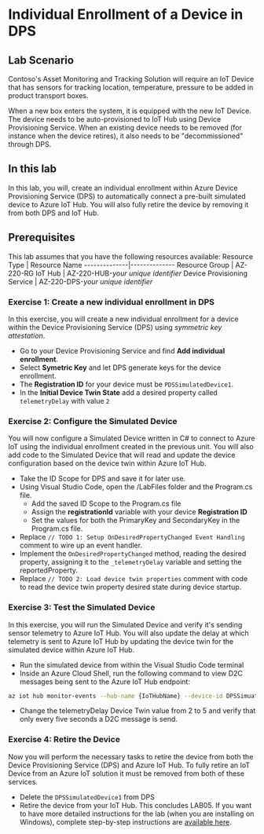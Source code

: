 # Individual Enrollment of a Device in DPS
## Lab Scenario
Contoso's Asset Monitoring and Tracking Solution will require an IoT Device that has sensors for tracking location, temperature, pressure to be added in product transport boxes.

When a new box enters the system, it is equipped with the new IoT Device. The device needs to be auto-provisioned to IoT Hub using Device Provisioning Service. When an existing device needs to be removed (for instance when the device retires), it also needs to be "decommissioned" through DPS.
## In this lab
In this lab, you will, create an individual enrollment within Azure Device Provisioning Service (DPS) to automatically connect a pre-built simulated device to Azure IoT Hub. You will also fully retire the device by removing it from both DPS and IoT Hub.
## Prerequisites
This lab assumes that you have the following resources available:
Resource Type | Resource Name
--------------|--------------
Resource Group | AZ-220-RG
IoT Hub | AZ-220-HUB-*your unique identifier*
Device Provisioning Service | AZ-220-DPS-*your unique identifier*
### Exercise 1: Create a new individual enrollment in DPS
In this exercise, you will create a new individual enrollment for a device within the Device Provisioning Service (DPS) using *symmetric key attestation*. 
- Go to your Device Provisioning Service and find **Add individual enrollment**.
- Select **Symetric Key** and let DPS generate keys for the device enrollment.
- The **Registration ID** for your device must be `PDSSimulatedDevice1`.
- In the **Initial Device Twin State** add a desired property called `telemetryDelay` with value `2`
### Exercise 2: Configure the Simulated Device
You will now configure a Simulated Device written in C# to connect to Azure IoT using the individual enrollment created in the previous unit. You will also add code to the Simulated Device that will read and update the device configuration based on the device twin within Azure IoT Hub.
- Take the ID Scope for DPS and save it for later use.
- Using Visual Studio Code, open the /LabFiles folder and the Program.cs file.
  - Add the saved ID Scope to the Program.cs file
  - Assign the **registrationId** variable with your device **Registration ID**
  - Set the values for both the PrimaryKey and SecondaryKey in the Program.cs file.
- Replace `// TODO 1: Setup OnDesiredPropertyChanged Event Handling` comment to wire up an event handler.
- Implement the `OnDesiredPropertyChanged` method, reading the desired property, assigning it to the `_telemetryDelay` variable and setting the reportedProperty.
- Replace `// TODO 2: Load device twin properties` comment with code to read the device twin property desired state during device startup.
### Exercise 3: Test the Simulated Device
In this exercise, you will run the Simulated Device and verify it's sending sensor telemetry to Azure IoT Hub. You will also update the delay at which telemetry is sent to Azure IoT Hub by updating the device twin for the simulated device within Azure IoT Hub.
- Run the simulated device from within the Visual Studio Code terminal
- Inside an Azure Cloud Shell, run the following command to view D2C messages being sent to the Azure IoT Hub endpoint:
```sh
az iot hub monitor-events --hub-name {IoTHubName} --device-id DPSSimuatedDevice1
```
- Change the telemetryDelay Device Twin value from 2 to 5 and verify that only every five seconds a D2C message is send.
### Exercise 4: Retire the Device
Now you will perform the necessary tasks to retire the device from both the Device Provisioning Service (DPS) and Azure IoT Hub. To fully retire an IoT Device from an Azure IoT solution it must be removed from both of these services.
- Delete the `DPSSimulatedDevice1` from DPS
- Retire the device from your IoT Hub.
This concludes LAB05. If you want to have more detailed instructions for the lab (when you are installing on Windows), complete step-by-step instructions are [available here](https://github.com/MicrosoftLearning/AZ-220-Microsoft-Azure-IoT-Developer/blob/master/Instructions/Labs/LAB_AK_05-individual-enrollment-of-device-in-dps.md).